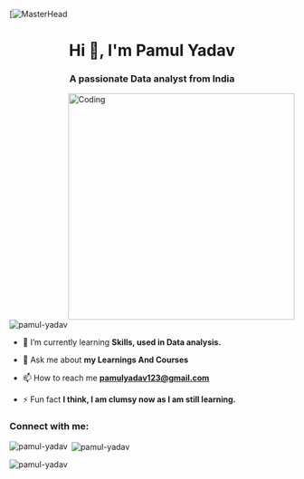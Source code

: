 [![MasterHead](https://media.licdn.com/dms/image/C4D12AQESj72-s5gEKg/article-cover_image-shrink_423_752/0/1626753867110?e=1697673600&v=beta&t=o7E0XB92iIv5rPvO-ZW-EKQ5GMM-d5WHF1GddEtjgj8)
<h1 align="center">Hi 👋, I'm Pamul Yadav</h1>
<h3 align="center">A passionate Data analyst from India</h3>
<img align="right" alt="Coding" width="400" src="https://cdn.dribbble.com/users/1162077/screenshots/3848914/programmer.gif">

<p align="left"> <img src="https://komarev.com/ghpvc/?username=pamul-yadav&label=Profile%20views&color=0e75b6&style=flat" alt="pamul-yadav" /> </p>

- 🌱 I’m currently learning **Skills, used in Data analysis.**

- 💬 Ask me about **my Learnings And Courses**

- 📫 How to reach me **pamulyadav123@gmail.com**

- ⚡ Fun fact **I think, I am clumsy now as I am still learning.**

<h3 align="left">Connect with me:</h3>
<p align="left">
</p>

<p><img align="left" src="https://github-readme-stats.vercel.app/api/top-langs?username=pamul-yadav&show_icons=true&locale=en&layout=compact" alt="pamul-yadav" /></p>

<p>&nbsp;<img align="center" src="https://github-readme-stats.vercel.app/api?username=pamul-yadav&show_icons=true&locale=en" alt="pamul-yadav" /></p>

<p><img align="center" src="https://github-readme-streak-stats.herokuapp.com/?user=pamul-yadav&" alt="pamul-yadav" /></p>
